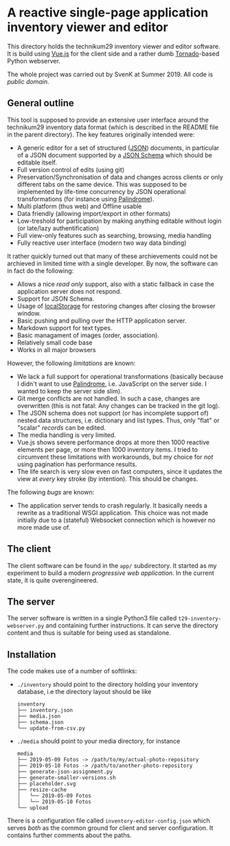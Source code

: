 A reactive single-page application inventory viewer and editor
==============================================================

This directory holds the technikum29 inventory viewer and editor
software. It is build using [Vue.js](https://vuejs.org/) for
the client side and a rather dumb
[Tornado](https://www.tornadoweb.org/)-based Python webserver.

The whole project was carried out by SvenK at Summer 2019. All
code is *public domain*.

General outline
---------------

This tool is supposed to provide an extensive user interface
around the technikum29 inventory data format (which is described
in the README file in the parent directory). The key features
originally intended were:

  * A generic editor for a set of structured ([JSON](https://json.org/))
    documents, in particular of a JSON document supported by a
    [JSON Schema](https://json-schema.org/) which should be editable
    itself.
  * Full version control of edits (using git)
  * Preservation/Synchronisation of data and changes across clients
    or only different tabs on the same device. This was supposed
    to be implemented by life-time concurrency by JSON operational
    transformations
    (for instance using [Palindrome](https://github.com/Palindrom/JSON-Patch-OT)).
  * Multi platform (thus web) and Offline usable
  * Data friendly (allowing import/export in other formats)
  * Low-treshold for participation by making anything editable
    without login (or late/lazy authentification)
  * Full view-only features such as searching, browsing,
    media handling
  * Fully reactive user interface (modern two way data binding)

It rather quickly turned out that many of these archievements
could not be archieved in limited time with a single developer. By now,
the software can in fact do the following:

  * Allows a nice *read only* support, also with a static fallback
    in case the application server does not respond.
  * Support for JSON Schema.
  * Usage of [localStorage](https://developer.mozilla.org/de/docs/Web/API/Window/localStorage) for
    restoring changes after closing the browser window.
  * Basic pushing and pulling over the HTTP application server.
  * Markdown support for text types.
  * Basic managament of images (order, association).
  * Relatively small code base 
  * Works in all major browsers

However, the following *limitations* are known:

  * We lack a full support for operational transformations
    (basically because I didn't want to use 
    [Palindrome](https://github.com/Palindrom/JSON-Patch-OT), i.e.
    JavaScript on the server side. I wanted to keep the server side
    slim).
  * Git merge conflicts are not handled. In such a case,
    changes are overwritten (this is not fatal: Any changes can
    be tracked in the git log).
  * The JSON schema does not support (or has incomplete support of)
    nested data structures, i.e. dictionary and list types. Thus,
    only "flat" or "scalar" *records* can be edited.
  * The media handling is very limited.
  * Vue.js shows severe performance drops at more then 1000 reactive
    elements per page, or more then 1000 inventory items. I tried
    to circumvent these limitations with workarounds, but my
    choice for *not* using pagination has performance results.
  * The life search is very slow even on fast computers, since
    it updates the view at *every* key stroke (by intention).
    This should be changes.

The following *bugs* are known:

  * The application server tends to crash regularly. It basically
    needs a rewrite as a traditional WSGI application. This choice
    was not made initially due to a (stateful) Websocket connection
    which is however no more made use of.

The client
----------

The client software can be found in the `app/` subdirectory. It
started as my experiment to build a modern *progressive web
application*. In the current state, it is quite overengineered.

The server
----------

The server software is written in a single Python3 file called
`t29-inventory-webserver.py` and containing further instructions.
It can serve the directory content and thus is suitable for being
used as standalone.

Installation
------------

The code makes use of a number of softlinks:

  * `./inventory` should point to the directory holding your
    inventory database, i.e the directory layout should be like

        inventory
        ├── inventory.json
        ├── media.json
        ├── schema.json
        └── update-from-csv.py

  * `./media` should point to your media directory, for
    instance

        media
        ├── 2019-05-09 Fotos -> /path/to/my/actual-photo-repository
        ├── 2019-05-10 Fotos -> /path/to/another-photo-repository
        ├── generate-json-assignment.py
        ├── generate-smaller-versions.sh
        ├── placeholder.svg
        ├── resize-cache
        │   └── 2019-05-09 Fotos
        │   └── 2019-05-10 Fotos
        └── upload

There is a configuration file called `inventory-editor-config.json`
which serves *both* as the common ground for client and server
configuration. It contains further comments about the paths.

